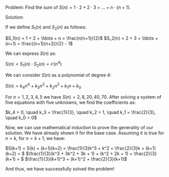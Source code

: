 Problem: Find the sum of $S(n) = 1\cdot2 + 2\cdot3 + \ldots + n\cdot(n+1)$.

Solution:

If we define $S_1(n)$ and $S_2(n)$ as follows:

$S_1(n) = 1 + 2 + \ldots + n = \frac{n(n+1)}{2}$
$S_2(n) = 2 + 3 + \ldots + (n+1) = \frac{(n+1)(n+2)}{2} - 1$

We can express $S(n)$ as:

$S(n) < S_1(n) \cdot S_2(n) = \mathcal{O}(n^4)$

We can consider $S(n)$ as a polynomial of degree 4:

$S(n) = k_4n^4 + k_3n^3 + k_2n^2 + k_1n + k_0$

For $n = 1, 2, 3, 4, 5$ we have $S(n)=2,8,20,40,70$. After solving a system of five equations with five unknowns, 
we find the coefficients as:

$k_4 = 0, \quad k_3 = \frac{1}{3}, \quad k_2 = 1, \quad k_1 = \frac{2}{3}, \quad k_0 = 0$

Now, we can use mathematical induction to prove the generality of our solution. We have already shown it for 
the base case. Assuming it is true for $n = k$, for $n = k + 1$, we have:

$S(k+1) = S(k) + (k+1)(k+2) = \frac{1}{3}k^3 + k^2 + \frac{2}{3}k + (k+1)(k+2) = $
$\frac{1}{3}(k^3 + 3k^2 + 3k + 1) + (k^2 + 2k + 1) + \frac{2}{3}(k+1) = $
$\frac{1}{3}(k+1)^3 + (k+1)^2 + \frac{2}{3}(k+1)$

And thus, we have successfully solved the problem!
